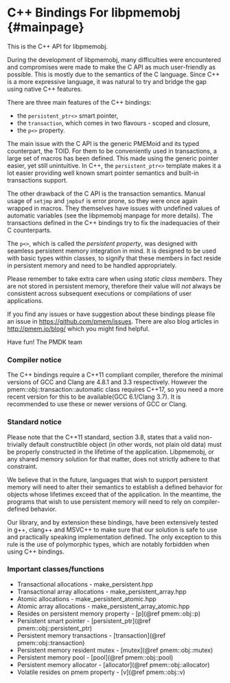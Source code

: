 C++ Bindings For libpmemobj	{#mainpage}
===========================

This is the C++ API for libpmemobj.

During the development of libpmemobj, many difficulties were encountered and
compromises were made to make the C API as much user-friendly as possible. This
is mostly due to the semantics of the C language. Since C++ is a more expressive
language, it was natural to try and bridge the gap using native C++ features.

There are three main features of the C++ bindings:
 - the `persistent_ptr<>` smart pointer,
 - the `transaction`, which comes in two flavours - scoped and closure,
 - the `p<>` property.

The main issue with the C API is the generic PMEMoid and its typed counterpart,
the TOID. For them to be conveniently used in transactions, a large set of
macros has been defined. This made using the generic pointer easier, yet still
unintuitive. In C++, the `persistent_ptr<>` template makes it a lot easier
providing well known smart pointer semantics and built-in transactions support.

The other drawback of the C API is the transaction semantics. Manual usage of
`setjmp` and `jmpbuf` is error prone, so they were once again wrapped in
macros. They themselves have issues with undefined values of automatic
variables (see the libpmemobj manpage for more details). The transactions
defined in the C++ bindings try to fix the inadequacies of their C counterparts.

The `p<>`, which is called the _persistent property_, was designed with
seamless persistent memory integration in mind. It is designed to be used with
basic types within classes, to signify that these members in fact reside in
persistent memory and need to be handled appropriately.

Please remember to take extra care when using _static class members_. They are
not stored in persistent memory, therefore their value will _not_ always be
consistent across subsequent executions or compilations of user applications.

If you find any issues or have suggestion about these bindings please file an
issue in https://github.com/pmem/issues. There are also blog articles in
http://pmem.io/blog/ which you might find helpful.

Have fun!
The PMDK team

### Compiler notice ###
The C++ bindings require a C++11 compliant compiler, therefore the minimal
versions of GCC and Clang are 4.8.1 and 3.3 respectively. However the
pmem::obj::transaction::automatic class requires C++17, so
you need a more recent version for this to be available(GCC 6.1/Clang 3.7).
It is recommended to use these or newer versions of GCC or Clang.

### Standard notice ###
Please note that the C++11 standard, section 3.8, states that a valid
non-trivially default constructible object (in other words, not plain old data)
must be properly constructed in the lifetime of the application.
Libpmemobj, or any shared memory solution for that matter, does not
strictly adhere to that constraint.

We believe that in the future, languages that wish to support persistent memory
will need to alter their semantics to establish a defined behavior for objects
whose lifetimes exceed that of the application. In the meantime, the programs
that wish to use persistent memory will need to rely on compiler-defined
behavior.

Our library, and by extension these bindings, have been extensively tested in
g++, clang++ and MSVC++ to make sure that our solution is safe to use and
practically speaking implementation defined. The only exception to this rule is
the use of polymorphic types, which are notably forbidden when using C++
bindings.

### Important classes/functions ###

 * Transactional allocations - make_persistent.hpp
 * Transactional array allocations - make_persistent_array.hpp
 * Atomic allocations - make_persistent_atomic.hpp
 * Atomic array allocations - make_persistent_array_atomic.hpp
 * Resides on persistent memory property - [p](@ref pmem::obj::p)
 * Persistent smart pointer - [persistent_ptr](@ref pmem::obj::persistent_ptr)
 * Persistent memory transactions - [transaction](@ref pmem::obj::transaction)
 * Persistent memory resident mutex - [mutex](@ref pmem::obj::mutex)
 * Persistent memory pool - [pool](@ref pmem::obj::pool)
 * Persistent memory allocator - [allocator](@ref pmem::obj::allocator)
 * Volatile resides on pmem property - [v](@ref pmem::obj::v)
